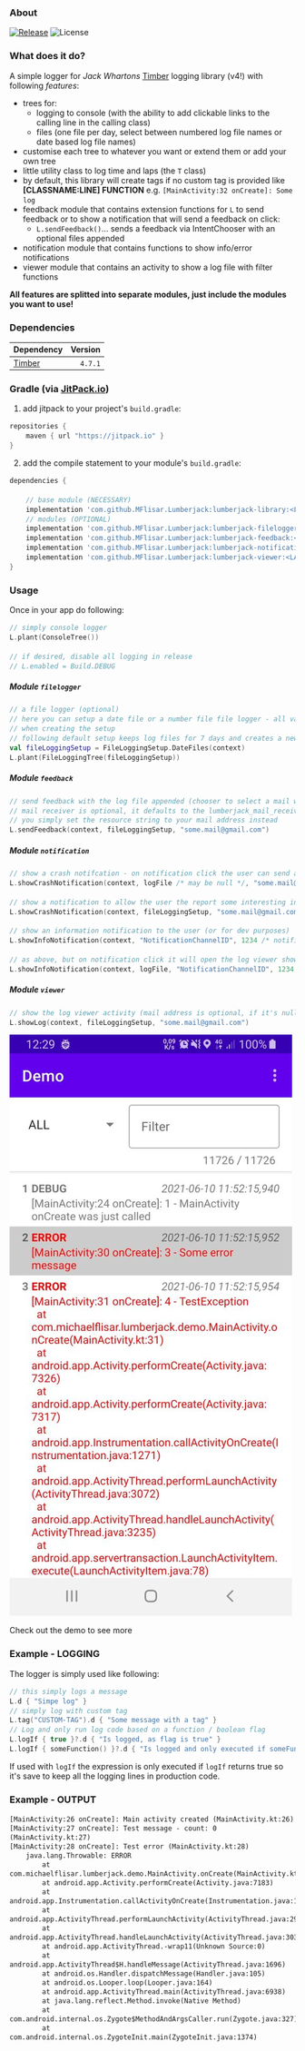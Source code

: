 ### About

[![Release](https://jitpack.io/v/MFlisar/Lumberjack.svg)](https://jitpack.io/#MFlisar/Lumberjack)
![License](https://img.shields.io/github/license/MFlisar/Lumberjack)

### What does it do?

A simple logger for *Jack Whartons* [Timber](https://github.com/JakeWharton/timber) logging library (v4!) with following *features*:

* trees for:
  * logging to console (with the ability to add clickable links to the calling line in the calling class)
  * files (one file per day, select between numbered log file names or date based log file names)
* customise each tree to whatever you want or extend them or add your own tree
* little utility class to log time and laps (the `T` class) 
* by default, this library will create tags if no custom tag is provided like **[CLASSNAME:LINE] FUNCTION** e.g. `[MainActivity:32 onCreate]: Some log`
* feedback module that contains extension functions for `L` to send feedback or to show a notification that will send a feedback on click:
  * `L.sendFeedback()`... sends a feedback via IntentChooser with an optional files appended
* notification module that contains functions to show info/error notifications
* viewer module that contains an activity to show a log file with filter functions

**All features are splitted into separate modules, just include the modules you want to use!**

### Dependencies

| Dependency | Version |
|:-|-:|
| [Timber](https://github.com/JakeWharton/timber) | `4.7.1` |

### Gradle (via [JitPack.io](https://jitpack.io/))

1) add jitpack to your project's `build.gradle`:

```groovy
repositories {
    maven { url "https://jitpack.io" }
}
```

2) add the compile statement to your module's `build.gradle`:

```groovy
dependencies {
  
    // base module (NECESSARY)
    implementation 'com.github.MFlisar.Lumberjack:lumberjack-library:<LATEST-VERSION>'
    // modules (OPTIONAL)
    implementation 'com.github.MFlisar.Lumberjack:lumberjack-filelogger:<LATEST-VERSION>'
    implementation 'com.github.MFlisar.Lumberjack:lumberjack-feedback:<LATEST-VERSION>'
    implementation 'com.github.MFlisar.Lumberjack:lumberjack-notification:<LATEST-VERSION>'
    implementation 'com.github.MFlisar.Lumberjack:lumberjack-viewer:<LATEST-VERSION>'
}
```

### Usage

Once in your app do following:

```kotlin
// simply console logger
L.plant(ConsoleTree())

// if desired, disable all logging in release
// L.enabled = Build.DEBUG
```

##### Module `filelogger`

```kotlin
// a file logger (optional)
// here you can setup a date file or a number file file logger - all variables like folder, filename, extension, file to keep and so on can be customised
// when creating the setup
// following default setup keeps log files for 7 days and creates a new file each day and names them "log_YYYYmmdd.log" by default
val fileLoggingSetup = FileLoggingSetup.DateFiles(context) 
L.plant(FileLoggingTree(fileLoggingSetup))
```

##### Module `feedback`

```kotlin
// send feedback with the log file appended (chooser to select a mail will be opened, no internet permission needed!)
// mail receiver is optional, it defaults to the lumberjack_mail_receiver resource string so its fine if you instead of providing the mail address here
// you simply set the resource string to your mail address instead
L.sendFeedback(context, fileLoggingSetup, "some.mail@gmail.com")
```

##### Module `notification`

```kotlin
// show a crash notifcation - on notification click the user can send a feedback mail including the log file
L.showCrashNotification(context, logFile /* may be null */, "some.mail@gmail.com", R.mipmap.ic_launcher, "NotificationChannelID", 1234 /* notification id */)

// show a notification to allow the user the report some interesting internal proplems
L.showCrashNotification(context, fileLoggingSetup, "some.mail@gmail.com", R.mipmap.ic_launcher, "NotificationChannelID", 1234 /* notification id */)

// show an information notification to the user (or for dev purposes)
L.showInfoNotification(context, "NotificationChannelID", 1234 /* notification id */, "Notification Title", "Notification Text", R.mipmap.ic_launcher)

// as above, but on notification click it will open the log viewer showing the provided log file
L.showInfoNotification(context, logFile, "NotificationChannelID", 1234 /* notification id */, "Notification Title", "Notification Text", R.mipmap.ic_launcher)
```

##### Module `viewer`

```kotlin
// show the log viewer activity (mail address is optional, if it's null, the send mail entry will be removed from the viewers menu)
L.showLog(context, fileLoggingSetup, "some.mail@gmail.com")
```

![Viewer](screenshots/viewer.jpg)

Check out the demo to see more

### Example - LOGGING

The logger is simply used like following:

```kotlin
// this simply logs a message
L.d { "Simpe log" }
// simply log with custom tag
L.tag("CUSTOM-TAG").d { "Some message with a tag" }
// Log and only run log code based on a function / boolean flag
L.logIf { true }?.d { "Is logged, as flag is true" }
L.logIf { someFunction() }?.d { "Is logged and only executed if someFunction returns true" }
```

If used with `logIf` the expression is only executed if `logIf` returns true so it's save to keep all the logging lines in production code.

### Example - OUTPUT

```
[MainActivity:26 onCreate]: Main activity created (MainActivity.kt:26)
[MainActivity:27 onCreate]: Test message - count: 0 (MainActivity.kt:27)
[MainActivity:28 onCreate]: Test error (MainActivity.kt:28)
    java.lang.Throwable: ERROR
        at com.michaelflisar.lumberjack.demo.MainActivity.onCreate(MainActivity.kt:28)
        at android.app.Activity.performCreate(Activity.java:7183)
        at android.app.Instrumentation.callActivityOnCreate(Instrumentation.java:1220)
        at android.app.ActivityThread.performLaunchActivity(ActivityThread.java:2908)
        at android.app.ActivityThread.handleLaunchActivity(ActivityThread.java:3030)
        at android.app.ActivityThread.-wrap11(Unknown Source:0)
        at android.app.ActivityThread$H.handleMessage(ActivityThread.java:1696)
        at android.os.Handler.dispatchMessage(Handler.java:105)
        at android.os.Looper.loop(Looper.java:164)
        at android.app.ActivityThread.main(ActivityThread.java:6938)
        at java.lang.reflect.Method.invoke(Native Method)
        at com.android.internal.os.Zygote$MethodAndArgsCaller.run(Zygote.java:327)
        at com.android.internal.os.ZygoteInit.main(ZygoteInit.java:1374)
```